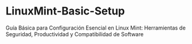 # LinuxMint-Basic-Setup
Guía Básica para Configuración Esencial en Linux Mint: Herramientas de Seguridad, Productividad y Compatibilidad de Software
